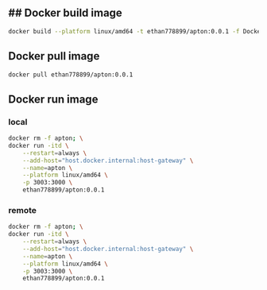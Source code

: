## ## Docker build image

```bash
docker build --platform linux/amd64 -t ethan778899/apton:0.0.1 -f Dockerfile .
```

## Docker pull image

```bash
docker pull ethan778899/apton:0.0.1
```

## Docker run image

### local

```bash
docker rm -f apton; \
docker run -itd \
    --restart=always \
    --add-host="host.docker.internal:host-gateway" \
    --name=apton \
    --platform linux/amd64 \
    -p 3003:3000 \
    ethan778899/apton:0.0.1
```

### remote

```bash
docker rm -f apton; \
docker run -itd \
    --restart=always \
    --add-host="host.docker.internal:host-gateway" \
    --name=apton \
    --platform linux/amd64 \
    -p 3003:3000 \
    ethan778899/apton:0.0.1
```
